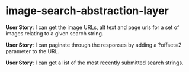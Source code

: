 # image-search-abstraction-layer

**User Story**: I can get the image URLs, alt text and page urls for a set of images relating to a given search string.

**User Story**: I can paginate through the responses by adding a ?offset=2 parameter to the URL.

**User Story**: I can get a list of the most recently submitted search strings.
